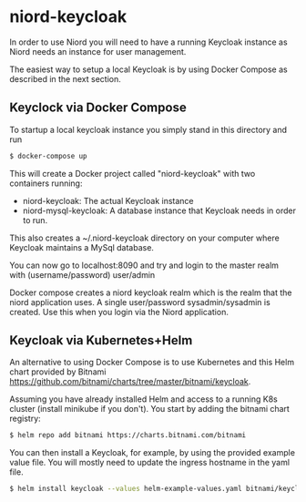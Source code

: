 # niord-keycloak

In order to use Niord you will need to have a running Keycloak instance as Niord needs an instance for user management. 

The easiest way to setup a local Keycloak is by using Docker Compose as described in the next section.

## Keyclock via Docker Compose

To startup a local keycloak instance you simply stand in this directory and run

```bash
$ docker-compose up
```

This will create a Docker project called "niord-keycloak" with two containers running:

- niord-keycloak: The actual Keycloak instance
- niord-mysql-keycloak: A database instance that Keycloak needs in order to run.

This also creates a ~/.niord-keycloak directory on your computer where Keycloak maintains a MySql database.

You can now go to localhost:8090 and try and login to the master realm with (username/password) user/admin

Docker compose creates a niord keycloak realm which is the realm that the niord application uses.
A single user/password sysadmin/sysadmin is created. Use this when you login via the Niord application.

## Keycloak via Kubernetes+Helm

An alternative to using Docker Compose is to use Kubernetes and this Helm chart provided by Bitnami https://github.com/bitnami/charts/tree/master/bitnami/keycloak.

Assuming you have already installed Helm and access to a running K8s cluster (install minikube if you don't). You start by adding the bitnami chart registry:
```bash
$ helm repo add bitnami https://charts.bitnami.com/bitnami
```

You can then install a Keycloak, for example, by using the provided example value file. You will mostly need to update the ingress hostname in the yaml file.

```bash
$ helm install keycloak --values helm-example-values.yaml bitnami/keycloak
```
